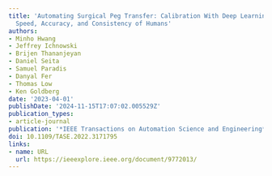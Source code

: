 ```yaml
---
title: 'Automating Surgical Peg Transfer: Calibration With Deep Learning Can Exceed
  Speed, Accuracy, and Consistency of Humans'
authors:
- Minho Hwang
- Jeffrey Ichnowski
- Brijen Thananjeyan
- Daniel Seita
- Samuel Paradis
- Danyal Fer
- Thomas Low
- Ken Goldberg
date: '2023-04-01'
publishDate: '2024-11-15T17:07:02.005529Z'
publication_types:
- article-journal
publication: '*IEEE Transactions on Automation Science and Engineering*'
doi: 10.1109/TASE.2022.3171795
links:
- name: URL
  url: https://ieeexplore.ieee.org/document/9772013/
---
```

